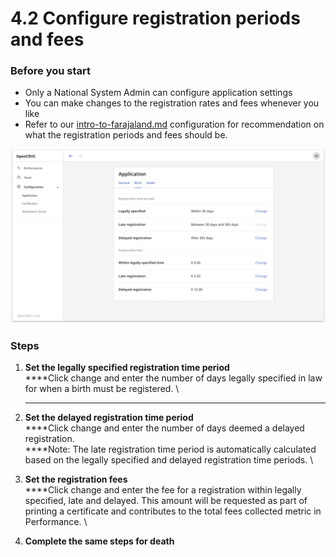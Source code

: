 # 4.2 Configure registration periods and fees

### Before you start

* Only a National System Admin can configure application settings
* You can make changes to the registration rates and fees whenever you like
* Refer to our [intro-to-farajaland.md](../../default-configuration/intro-to-farajaland.md "mention") configuration for recommendation on what the registration periods and fees should be.&#x20;

![](<../../.gitbook/assets/app-config-birth (1).png>)

### Steps

1. **Set the legally specified registration time period**\
   ****Click change and enter the number of days legally specified in law for when a birth must be registered. \
   ****
2. **Set the delayed registration time period**\
   ****Click change and enter the number of days deemed a delayed registration. \
   ****Note: The late registration time period is automatically calculated based on the legally specified and delayed registration time periods. \

3. **Set the registration fees**\
   ****Click change and enter the fee for a registration within legally specified, late and delayed. This amount will be requested as part of printing a certificate and contributes to the total fees collected metric in Performance. \

4. **Complete the same steps for death**
